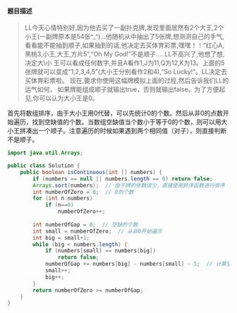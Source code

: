 #### **题目描述**

> LL今天心情特别好,因为他去买了一副扑克牌,发现里面居然有2个大王,2个小王(一副牌原本是54张^_^)...他随机从中抽出了5张牌,想测测自己的手气,看看能不能抽到顺子,如果抽到的话,他决定去买体育彩票,嘿嘿！！“红心A,黑桃3,小王,大王,方片5”,“Oh My God!”不是顺子.....LL不高兴了,他想了想,决定大\小 王可以看成任何数字,并且A看作1,J为11,Q为12,K为13。上面的5张牌就可以变成“1,2,3,4,5”(大小王分别看作2和4),“So Lucky!”。LL决定去买体育彩票啦。 现在,要求你使用这幅牌模拟上面的过程,然后告诉我们LL的运气如何， 如果牌能组成顺子就输出true，否则就输出false。为了方便起见,你可以认为大小王是0。

首先将数组排序，由于大小王用0代替，可以先统计0的个数。然后从非0的点数开始遍历，找到空缺值的个数。当数组空缺值当个数小于等于0的个数，则可以用大小王拼凑出一个顺子。注意遍历的时候如果遇到两个相同值（对子），则直接判断不是顺子。

```java
import java.util.Arrays;

public class Solution {
    public boolean isContinuous(int [] numbers) {
        if (numbers == null || numbers.length == 0) return false;
        Arrays.sort(numbers);  // 由于牌的张数很少，直接使用排序函数进行排序
        int numberOfZero = 0;  // 0的个数
        for (int n:numbers)
            if (n==0)
                numberOfZero++;
        
        int numberOfGap = 0;  // 空缺的个数
        int small = numberOfZero;  // 从非0开始遍历
        int big = small+1;
        while (big < numbers.length) {
            if (numbers[small] == numbers[big])
                return false;
            numberOfGap += numbers[big] - numbers[small] - 1;  // 计算空缺值
            small++;
            big++;
        }
        return numberOfZero >= numberOfGap;
    }
}
```

